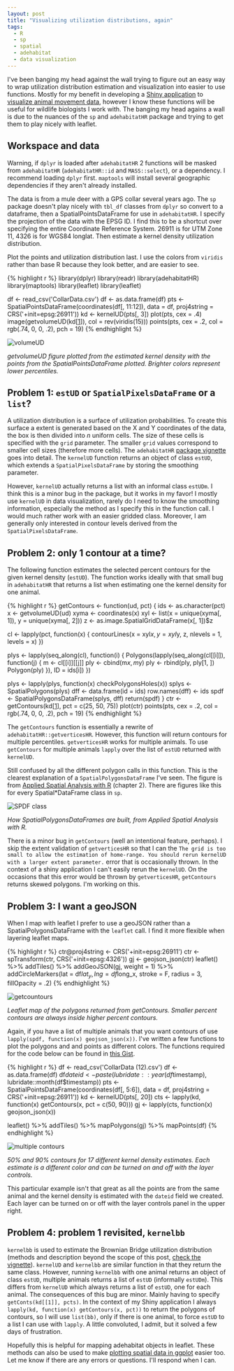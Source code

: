 ```yaml
---
layout: post
title: "Visualizing utilization distributions, again"
tags:
  - R
  - sp
  - spatial
  - adehabitat
  - data visualization
---
```


I've been banging my head against the wall trying to figure out an easy way to wrap utilization distribution estimation and visualization into easier to use functions. Mostly for my benefit in developing a [Shiny application][1] to [visualize animal movement data][2], however I know these functions will be useful for wildlife biologists I work with. The banging my head agains a wall is due to the nuances of the `sp` and `adehabitatHR` package and trying to get them to play nicely with leaflet.
<!--more-->

## Workspace and data

Warning, if `dplyr` is loaded after `adehabitatHR` 2 functions will be masked from `adehabitatHR` (`adehabitatHR::id` and `MASS::select`), or a dependency. I recommend loading `dplyr` first. `maptools` will install several geographic dependencies if they aren't already installed.

The data is from a mule deer with a GPS collar several years ago. The `sp` package doesn't play nicely with `tbl_df` classes from `dplyr` so convert to a dataframe, then a SpatialPointsDataFrame for use in `adehabitatHR`. I specify the projection of the data with the EPSG ID. I find this to be a shortcut over specifying the entire Coordinate Reference System. 26911 is for UTM Zone 11, 4326 is for WGS84 longlat. Then estimate a kernel density utilization distribution.

Plot the points and utilization distribution last. I use the colors from `viridis` rather than base R because they look better, and are easier to see.

{% highlight r %}
library(dplyr)
library(readr)
library(adehabitatHR)
library(maptools)
library(leaflet)
library(leaflet)

df <- read_csv('CollarData.csv')
df <- as.data.frame(df)
pts <- SpatialPointsDataFrame(coordinates(df[, 11:12]),
                                data = df, proj4string = CRS('+init=epsg:26911'))
kd <- kernelUD(pts[, 3])
plot(pts, cex = .4)
image(getvolumeUD(kd[[1]]), col = rev(viridis(15)))
points(pts, cex = .2, col = rgb(.74, 0, 0, .2), pch = 19)
{% endhighlight %}

![volumeUD](/assets/kdud.png)
<div class="caption">
  <p class = "caption-text">
    <em>getvolumeUD figure plotted from the estimated kernel density with the points from the SpatialPointsDataFrame plotted. Brighter colors represent lower percentiles.</em>
  </p>
</div>

## Problem 1: `estUD` or `SpatialPixelsDataFrame` or a `list`?

A utilization distribution is a surface of utilization probabilities. To create this surface a extent is generated based on the X and Y coordinates of the data, the box is then divided into *n* uniform cells. The size of these cells is specified with the `grid` parameter. The smaller `grid` values correspond to smaller cell sizes (therefore more cells). The `adehabitatHR` [package vignette][3] goes into detail. The `kernelUD` function returns an object of class `estUD`, which extends a `SpatialPixelsDataFrame` by storing the smoothing parameter.

However, `kernelUD` actually returns a list with an informal class `estUDm`. I think this is a minor bug in the package, but it works in my favor! I mostly use `kernelUD` in data visualization, rarely do I need to know the smoothing information, especially the method as I specify this in the function call. I would much rather work with an easier gridded class. Moreover, I am generally only interested in contour levels derived from the `SpatialPixelsDataFrame`.

## Problem 2: only 1 contour at a time?

The following function estimates the selected percent contours for the given kernel density (`estUD`). The function works ideally with that small bug in `adehabitatHR` that returns a list when estimating one the kernel density for one animal.

{% highlight r %}
getContours <- function(ud, pct) {
  ids <- as.character(pct)
  x <- getvolumeUD(ud)
  xyma <- coordinates(x)
  xyl <- list(x = unique(xyma[, 1]), y = unique(xyma[, 2]))
  z <- as.image.SpatialGridDataFrame(x[, 1])$z

  cl <- lapply(pct, function(x) {
    contourLines(x = xyl$x, y = xyl$y, z, nlevels = 1, levels = x)
  })

  plys <- lapply(seq_along(cl), function(i) {
    Polygons(lapply(seq_along(cl[[i]]), function(j) {
      m <- cl[[i]][[j]]
      ply <- cbind(m$x, m$y)
      ply <- rbind(ply, ply[1, ])
      Polygon(ply)
    }), ID = ids[i])
  })

  plys <- lapply(plys, function(x) checkPolygonsHoles(x))
  splys <- SpatialPolygons(plys)
  dff <- data.frame(id = ids)
  row.names(dff) <- ids
  spdf <- SpatialPolygonsDataFrame(splys, dff)
  return(spdf)
}
ctr <- getContours(kd[[1]], pct = c(25, 50, 75))
plot(ctr)
points(pts, cex = .2, col = rgb(.74, 0, 0, .2), pch = 19)
{% endhighlight %}

The `getContours` function is essentially a rewrite of `adehabitatHR::getverticesHR`. However, this function will return contours for multiple percentiles. `getverticesHR` works for multiple animals. To use `getContours` for multiple animals `lapply` over the list of `estUD` returned with `kernelUD`.

Still confused by all the different polygon calls in this function. This is the clearest explanation of a `SpatialPolygonsDataFrame` I've seen. The figure is from [Applied Spatial Analysis with R][5] (chapter 2). There are figures like this for every Spatial*DataFrame class in `sp`.

![SPDF class](/assets/spolydf.jpg)
<div class="caption">
  <p class = "caption-text">
    <em>How SpatialPolygonsDataFrames are built, from Applied Spatial Analysis with R.</em>
  </p>
</div>

There is a minor bug in `getContours` (well an intentional feature, perhaps). I skip the extent validation of `getverticesHR` so that I can the `The grid is too small to allow the estimation of home-range. You should rerun kernelUD with a larger extent parameter.` error that is occasionally thrown. In the context of a shiny application I can't easily rerun the `kernelUD`. On the occasions that this error would be thrown by `getverticesHR`, `getContours` returns skewed polygons. I'm working on this.

## Problem 3: I want a geoJSON

When I map with leaflet I prefer to use a geoJSON rather than a SpatialPolygonsDataFrame with the `leaflet` call. I find it more flexible when layering leaflet maps.

{% highlight r %}
ctr@proj4string <- CRS('+init=epsg:26911')
ctr <- spTransform(ctr, CRS('+init=epsg:4326'))
gj <- geojson_json(ctr)
leaflet() %>% addTiles() %>%
  addGeoJSON(gj, weight = 1) %>%
  addCircleMarkers(lat = df$lat_y, lng = df$long_x, stroke = F,
                   radius = 3, fillOpacity = .2)
{% endhighlight %}

![getcountours](/assets/getcontours.jpg)
<div class="caption">
  <p class = "caption-text">
    <em>Leaflet map of the polygons returned from getContours. Smaller percent contours are always inside higher percent contours.</em>
  </p>
</div>

Again, if you have a list of multiple animals that you want contours of use `lapply(spdf, function(x) geojson_json(x))`. I've written a few functions to plot the polygons and and points as different colors. The functions required for the code below can be found in [this Gist][4].

{% highlight r %}
df <- read_csv('CollarData (12).csv')
df <- as.data.frame(df)
df$dateid <- paste(lubridate::year(df$timestamp), lubridate::month(df$timestamp))
pts <- SpatialPointsDataFrame(coordinates(df[, 5:6]),
                              data = df, proj4string = CRS('+init=epsg:26911'))
kd <- kernelUD(pts[, 20])
cts <- lapply(kd, function(x) getContours(x, pct = c(50, 90)))
gj <- lapply(cts, function(x) geojson_json(x))

leaflet() %>% addTiles() %>% mapPolygons(gj) %>% mapPoints(df)
{% endhighlight %}

![multiple contours](/assets/multcontours.jpg)
<div class="caption">
  <p class = "caption-text">
    <em>50% and 90% contours for 17 different kernel density estimates. Each estimate is a different color and can be turned on and off with the layer controls.</em>
  </p>
</div>

This particular example isn't that great as all the points are from the same animal and the kernel density is estimated with the `dateid` field we created. Each layer can be turned on or off with the layer controls panel in the upper right.

## Problem 4: problem 1 revisited, `kernelbb`

`kernelbb` is used to estimate the Brownian Bridge utilization distribution (methods and description beyond the scope of this post, [check the vignette][3]). `kernelUD` and `kernelbb` are similar function in that they return the same class. However, running `kernelbb` with one animal returns an object of class `estUD`, multiple animals returns a list of `estUD` (informally `estUDm`). This differs from `kernelUD` which always returns a list of `estUD`, one for each animal. The consequences of this bug are minor. Mainly having to specify `getConts(kd[[1]], pcts)`. In the context of my Shiny application I always `lapply(kd, function(x) getContours(x, pct))` to return the polygons of contours, so I will use `list(bb)`, only if there is one animal, to force `estUD` to a list I can use with `lapply`. A little convoluted, I admit, but it solved a few days of frustration.   

Hopefully this is helpful for mapping adehabitat objects in leaflet. These methods can also be used to make [plotting spatial data in ggplot][2] easier too. Let me know if there are any errors or questions. I'll respond when I can.

[5]: http://www.springer.com/us/book/9781461476177
[4]: https://gist.github.com/kissmygritts/7d6a94a316ca6eebc5de33786d5550c1
[3]: https://cran.r-project.org/web/packages/adehabitatHR/vignettes/adehabitatHR.pdf
[2]: http://mgritts.github.io/2016/05/13/adehabitat-visualization/
[1]: https://github.com/ndow-wisr/telemetR

